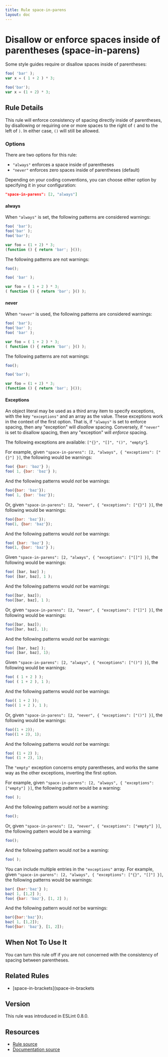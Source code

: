 ```yaml
---
title: Rule space-in-parens
layout: doc
---
```

<!-- Note: No pull requests accepted for this file. See README.md in the root directory for details. -->
# Disallow or enforce spaces inside of parentheses (space-in-parens)

Some style guides require or disallow spaces inside of parentheses:

```js
foo( 'bar' );
var x = ( 1 + 2 ) * 3;

foo('bar');
var x = (1 + 2) * 3;
```

## Rule Details

This rule will enforce consistency of spacing directly inside of parentheses, by disallowing or requiring one or more spaces to the right of `(` and to the left of `)`. In either case, `()` will still be allowed.

### Options

There are two options for this rule:

* `"always"` enforces a space inside of parentheses
* `"never"` enforces zero spaces inside of parentheses (default)

Depending on your coding conventions, you can choose either option by specifying it in your configuration:

```json
"space-in-parens": [2, "always"]
```

#### always

When `"always"` is set, the following patterns are considered warnings:

```js
foo( 'bar');
foo('bar' );
foo('bar');

var foo = (1 + 2) * 3;
(function () { return 'bar'; }());
```

The following patterns are not warnings:

```js
foo();

foo( 'bar' );

var foo = ( 1 + 2 ) * 3;
( function () { return 'bar'; }() );
```

#### never

When `"never"` is used, the following patterns are considered warnings:

```js
foo( 'bar');
foo('bar' );
foo( 'bar' );

var foo = ( 1 + 2 ) * 3;
( function () { return 'bar'; }() );
```

The following patterns are not warnings:

```js
foo();

foo('bar');

var foo = (1 + 2) * 3;
(function () { return 'bar'; }());
```

#### Exceptions

An object literal may be used as a third array item to specify exceptions, with the key `"exceptions"` and an array as the value. These exceptions work in the context of the first option. That is, if `"always"` is set to enforce spacing, then any "exception" will *disallow* spacing. Conversely, if `"never"` is set to disallow spacing, then any "exception" will *enforce* spacing.

The following exceptions are available: `["{}", "[]", "()", "empty"`].

For example, given `"space-in-parens": [2, "always", { "exceptions": ["{}"] }]`, the following would be warnings:

```js
foo( {bar: 'baz'} );
foo( 1, {bar: 'baz'} );
```

And the following patterns would *not* be warnings:

```js
foo({bar: 'baz'});
foo( 1, {bar: 'baz'});
```

Or, given `"space-in-parens": [2, "never", { "exceptions": ["{}"] }]`, the following would be warnings:

```js
foo({bar: 'baz'});
foo(1, {bar: 'baz'});
```

And the following patterns would *not* be warnings:

```js
foo( {bar: 'baz'} );
foo(1, {bar: 'baz'} );
```

Given `"space-in-parens": [2, "always", { "exceptions": ["[]"] }]`, the following would be warnings:

```js
foo( [bar, baz] );
foo( [bar, baz], 1 );
```

And the following patterns would *not* be warnings:

```js
foo([bar, baz]);
foo([bar, baz], 1 );
```

Or, given `"space-in-parens": [2, "never", { "exceptions": ["[]"] }]`, the following would be warnings:

```js
foo([bar, baz]);
foo([bar, baz], 1);
```

And the following patterns would *not* be warnings:

```js
foo( [bar, baz] );
foo( [bar, baz], 1);
```

Given `"space-in-parens": [2, "always", { "exceptions": ["()"] }]`, the following would be warnings:

```js
foo( ( 1 + 2 ) );
foo( ( 1 + 2 ), 1 );
```

And the following patterns would *not* be warnings:

```js
foo(( 1 + 2 ));
foo(( 1 + 2 ), 1 );
```

Or, given `"space-in-parens": [2, "never", { "exceptions": ["()"] }]`, the following would be warnings:

```js
foo((1 + 2));
foo((1 + 2), 1);
```

And the following patterns would *not* be warnings:

```js
foo( (1 + 2) );
foo( (1 + 2), 1);
```

The `"empty"` exception concerns empty parentheses, and works the same way as the other exceptions, inverting the first option.

For example, given `"space-in-parens": [2, "always", { "exceptions": ["empty"] }]`, the following pattern would be a warning:

```js
foo( );
```

And the following pattern would *not* be a warning:

```js
foo();
```

Or, given `"space-in-parens": [2, "never", { "exceptions": ["empty"] }]`, the following pattern would be a warning:

```js
foo();
```

And the following pattern would *not* be a warning:

```js
foo( );
```

You can include multiple entries in the `"exceptions"` array. For example, given `"space-in-parens": [2, "always", { "exceptions": ["{}", "[]"] }]`, the following patterns would be warnings:

```js
bar( {bar:'baz'} );
baz( 1, [1,2] );
foo( {bar: 'baz'}, [1, 2] );
```

And the following pattern would *not* be warnings:

```js
bar({bar:'baz'});
baz( 1, [1,2]);
foo({bar: 'baz'}, [1, 2]);
```

## When Not To Use It

You can turn this rule off if you are not concerned with the consistency of spacing between parentheses.

## Related Rules

* [space-in-brackets](space-in-brackets

## Version

This rule was introduced in ESLint 0.8.0.

## Resources

* [Rule source](https://github.com/eslint/eslint/tree/master/lib/rules/space-in-parens.js)
* [Documentation source](https://github.com/eslint/eslint/tree/master/docs/rules/space-in-parens.md)
